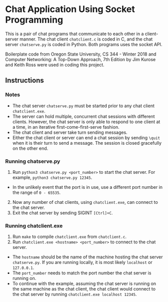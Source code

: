 # Chat Application Using Socket Programming

This is a pair of chat programs that communicate to each other in a client-server manner. The chat client `chatclient.c` is coded in C, and the chat server `chatserve.py` is coded in Python. Both programs uses the socket API.

Boilerplate code from Oregon State University, CS 344 - Winter 2018 and Computer Networking: A Top-Down Approach, 7th Edition by Jim Kurose and Keith Ross were used in coding this project.

## Instructions

### Notes
* The chat server `chatserve.py` must be started prior to any chat client `chatclient.exe`.
* The server can hold multiple, concurrent chat sessions with different clients. However, the chat server is only able to respond to one client at a time, in an iterative first-come-first-serve fashion.
* The chat client and server take turn sending messages.
* Either the chat client or server can end a chat session by sending `\quit` when it is their turn to send a message. The session is closed gracefully on the other end.

### Running chatserve.py
1. Run `python3 chatserve.py <port_number>` to start the chat server. For example, `python3 chatserve.py 12345`.
  * In the unlikely event that the port is in use, use a different port number in the range of `0 - 65535`.
2. Now any number of chat clients, using `chatclient.exe`, can connect to the chat server.
3. Exit the chat server by sending SIGINT `[Ctrl]+C`.

### Running chatclient.exe
1. Run `make` to compile `chatclient.exe` from `chatclient.c`.
2. Run `chatclient.exe <hostname> <port_number>` to connect to the chat server.
  * The `hostname` should be the name of the machine hosting the chat server `chatserve.py`. If you are running locally, it is most likely `localhost` or `127.0.0.1`.
  * The `port_number` needs to match the port number the chat server is running on.
  * To continue with the example, assuming the chat server is running on the same machine as the chat client, the chat client would connect to the chat server by running `chatclient.exe localhost 12345`.